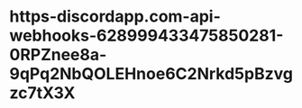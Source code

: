 # https-discordapp.com-api-webhooks-628999433475850281-0RPZnee8a-9qPq2NbQOLEHnoe6C2Nrkd5pBzvgzc7tX3X